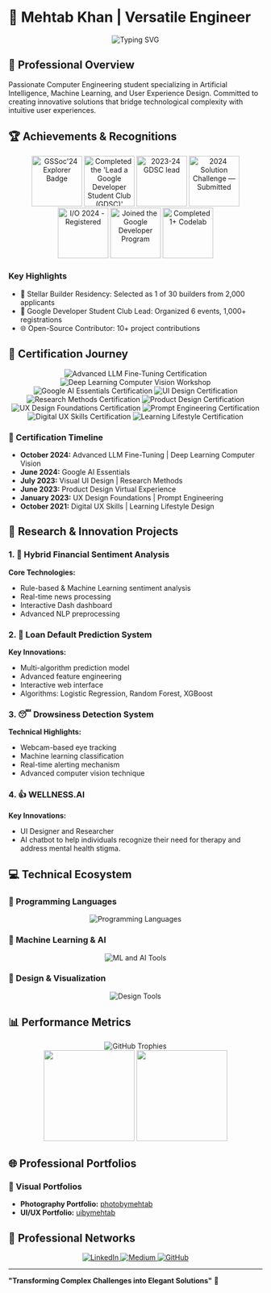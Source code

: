 # 🧠 Mehtab Khan | Versatile Engineer

<div align="center">
    <img src="https://readme-typing-svg.demolab.com?font=Fira+Code&pause=1000&color=4B8BBE&center=true&width=700&lines=Aspiring+AI+Researcher+|+Developer+|+UI/UX+Designer" alt="Typing SVG" />
</div>

## 🌟 Professional Overview

Passionate Computer Engineering student specializing in Artificial Intelligence, Machine Learning, and User Experience Design. Committed to creating innovative solutions that bridge technological complexity with intuitive user experiences.

## 🏆 Achievements & Recognitions

<div align="center">
    <img src="https://gssoc.girlscript.tech/badges/1.png?imwidth=96" alt="GSSoc'24 Explorer Badge" width="100"> <img src="https://developers.google.com/static/profile/badges/playlists/gdsc/gdsc-leads/badge.svg" alt="Completed the 'Lead a Google Developer Student Club (GDSC)' pathway" width="100"> <img src="https://developers.google.com/static/profile/badges/community/gdsc/2023/lead/badge.svg" alt="2023-24 GDSC lead" width="100"> <img src="https://developers.google.com/static/profile/badges/events/community/solution-challenge/2024/submitted/badge.svg" alt="2024 Solution Challenge — Submitted" width="100"> <img src="https://developers.google.com/static/profile/badges/events/io/2024/registered/badge.svg" alt="I/O 2024 - Registered" width="100"> <img src="https://developers.google.com/static/profile/badges/profile/created-profile/created_profile.svg" alt="Joined the Google Developer Program" width="100"> <img src="https://developers.google.com/static/profile/badges/codelabs/first-codelab/badge.svg" alt="Completed 1+ Codelab" width="100">
</div>

### Key Highlights
- 🚀 Stellar Builder Residency: Selected as 1 of 30 builders from 2,000 applicants
- 🤝 Google Developer Student Club Lead: Organized 6 events, 1,000+ registrations
- 🌐 Open-Source Contributor: 10+ project contributions

## 🏅 Certification Journey

<div align="center">
    <img src="https://img.shields.io/badge/Advanced%20LLM%20Fine--Tuning-Krish%20C%20Naik-FF6F61?style=for-the-badge&logo=openai&logoColor=white" alt="Advanced LLM Fine-Tuning Certification"/>
    <img src="https://img.shields.io/badge/Deep%20Learning%20Computer%20Vision-Krish%20C%20Naik-4285F4?style=for-the-badge&logo=tensorflow&logoColor=white" alt="Deep Learning Computer Vision Workshop"/>
    <img src="https://img.shields.io/badge/Google%20AI%20Essentials-Certified-4285F4?style=for-the-badge&logo=google&logoColor=white" alt="Google AI Essentials Certification"/>
    <img src="https://img.shields.io/badge/Visual%20UI%20Design-CalArts-FF61F6?style=for-the-badge&logo=adobe&logoColor=white" alt="UI Design Certification"/>
    <img src="https://img.shields.io/badge/Research%20Methods-UoL%20University-009688?style=for-the-badge&logo=academia&logoColor=white" alt="Research Methods Certification"/>
    <img src="https://img.shields.io/badge/Product%20Design-Accenture-00A86B?style=for-the-badge&logo=accenture&logoColor=white" alt="Product Design Certification"/>
    <img src="https://img.shields.io/badge/UX%20Design%20Foundations-Google-4285F4?style=for-the-badge&logo=google&logoColor=white" alt="UX Design Foundations Certification"/>
    <img src="https://img.shields.io/badge/Prompt%20Engineering-Vanderbilt%20University-8E44AD?style=for-the-badge&logo=openai&logoColor=white" alt="Prompt Engineering Certification"/>
    <img src="https://img.shields.io/badge/Digital%20UX%20Skills-Accenture-1ABC9C?style=for-the-badge&logo=accenture&logoColor=white" alt="Digital UX Skills Certification"/>
    <img src="https://img.shields.io/badge/Learning%20Lifestyle-Samsung-1428A0?style=for-the-badge&logo=samsung&logoColor=white" alt="Learning Lifestyle Certification"/>
</div>

### 📅 Certification Timeline
- **October 2024:** Advanced LLM Fine-Tuning | Deep Learning Computer Vision
- **June 2024:** Google AI Essentials
- **July 2023:** Visual UI Design | Research Methods
- **June 2023:** Product Design Virtual Experience
- **January 2023:** UX Design Foundations | Prompt Engineering
- **October 2021:** Digital UX Skills | Learning Lifestyle Design

## 🔬 Research & Innovation Projects

### 1. 📰 Hybrid Financial Sentiment Analysis
**Core Technologies:**
- Rule-based & Machine Learning sentiment analysis
- Real-time news processing
- Interactive Dash dashboard
- Advanced NLP preprocessing

### 2. 💸 Loan Default Prediction System
**Key Innovations:**
- Multi-algorithm prediction model
- Advanced feature engineering
- Interactive web interface
- Algorithms: Logistic Regression, Random Forest, XGBoost

### 3. 😴 Drowsiness Detection System
**Technical Highlights:**
- Webcam-based eye tracking
- Machine learning classification
- Real-time alerting mechanism
- Advanced computer vision technique

### 4. 👍 WELLNESS.AI
**Key Innovations:**
- UI Designer and Researcher
- AI chatbot to help individuals recognize their need for therapy and address mental health stigma.


## 💻 Technical Ecosystem

### 🧩 Programming Languages
<div align="center">
    <img src="https://skillicons.dev/icons?i=python,cpp,r,javascript,html,css" alt="Programming Languages" />
</div>

### 🤖 Machine Learning & AI
<div align="center">
    <img src="https://skillicons.dev/icons?i=tensorflow,pytorch,sklearn,opencv,ai" alt="ML and AI Tools" />
</div>

### 🎨 Design & Visualization
<div align="center">
    <img src="https://skillicons.dev/icons?i=figma" alt="Design Tools" />
</div>

## 📊 Performance Metrics

<div align="center">
    <img src="https://github-profile-trophy.vercel.app/?username=MehtabAsHellic&theme=radical&column=7" alt="GitHub Trophies"/>
</div>

<div align="center">
    <img height="180em" src="https://github-readme-stats.vercel.app/api?username=MehtabAsHellic&show_icons=true&theme=radical&include_all_commits=true&count_private=true"/>
    <img height="180em" src="https://github-readme-stats.vercel.app/api/top-langs/?username=MehtabAsHellic&layout=compact&theme=radical"/>
</div>

## 🌐 Professional Portfolios

### 📸 Visual Portfolios
- **Photography Portfolio:** [photobymehtab](https://sites.google.com/view/photobymehtab)
- **UI/UX Portfolio:** [uibymehtab](https://sites.google.com/view/uibymehtab)

## 🔗 Professional Networks
<div align="center">
    <a href="https://linkedin.com/in/mehtabarkhan">
        <img src="https://img.shields.io/badge/LinkedIn-0077B5?style=for-the-badge&logo=linkedin&logoColor=white" alt="LinkedIn"/>
    </a>
    <a href="https://medium.com/@mehtabakhan">
        <img src="https://img.shields.io/badge/Medium-12100E?style=for-the-badge&logo=medium&logoColor=white" alt="Medium"/>
    </a>
    <a href="https://github.com/MehtabAsHellic">
        <img src="https://img.shields.io/badge/GitHub-181717?style=for-the-badge&logo=github&logoColor=white" alt="GitHub"/>
    </a>
</div>

---

**"Transforming Complex Challenges into Elegant Solutions"** 🚀
